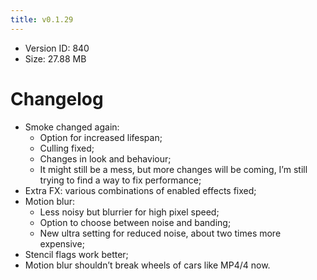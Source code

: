 ```yaml
---
title: v0.1.29
---
```


*   Version ID: 840
*   Size: 27.88 MB

# Changelog

*   Smoke changed again:
    *   Option for increased lifespan;
    *   Culling fixed;
    *   Changes in look and behaviour;
    *   It might still be a mess, but more changes will be coming, I’m still trying to find a way to fix performance;
*   Extra FX: various combinations of enabled effects fixed;
*   Motion blur:
    *   Less noisy but blurrier for high pixel speed;
    *   Option to choose between noise and banding;
    *   New ultra setting for reduced noise, about two times more expensive;
*   Stencil flags work better;
*   Motion blur shouldn’t break wheels of cars like MP4/4 now.

